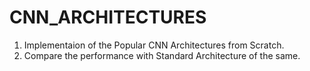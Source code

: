 # CNN_ARCHITECTURES

1. Implementaion of the Popular CNN Architectures from Scratch.
2. Compare the performance with Standard Architecture of the same.
